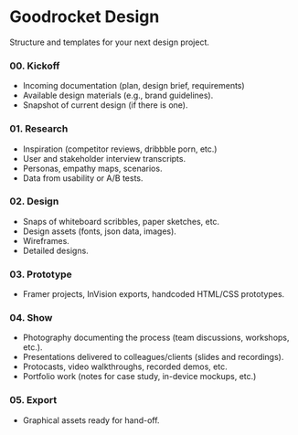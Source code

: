 # Goodrocket Design

Structure and templates for your next design project.

### 00. Kickoff

- Incoming documentation (plan, design brief, requirements)
- Available design materials (e.g., brand guidelines).
- Snapshot of current design (if there is one).

### 01. Research

- Inspiration (competitor reviews, dribbble porn, etc.)
- User and stakeholder interview transcripts.
- Personas, empathy maps, scenarios.
- Data from usability or A/B tests.

### 02. Design

- Snaps of whiteboard scribbles, paper sketches, etc.
- Design assets (fonts, json data, images).
- Wireframes.
- Detailed designs.

### 03. Prototype

- Framer projects, InVision exports, handcoded HTML/CSS prototypes.

### 04. Show

- Photography documenting the process (team discussions, workshops, etc.).
- Presentations delivered to colleagues/clients (slides and recordings).
- Protocasts, video walkthroughs, recorded demos, etc.
- Portfolio work (notes for case study, in-device mockups, etc.)

### 05. Export

- Graphical assets ready for hand-off.
